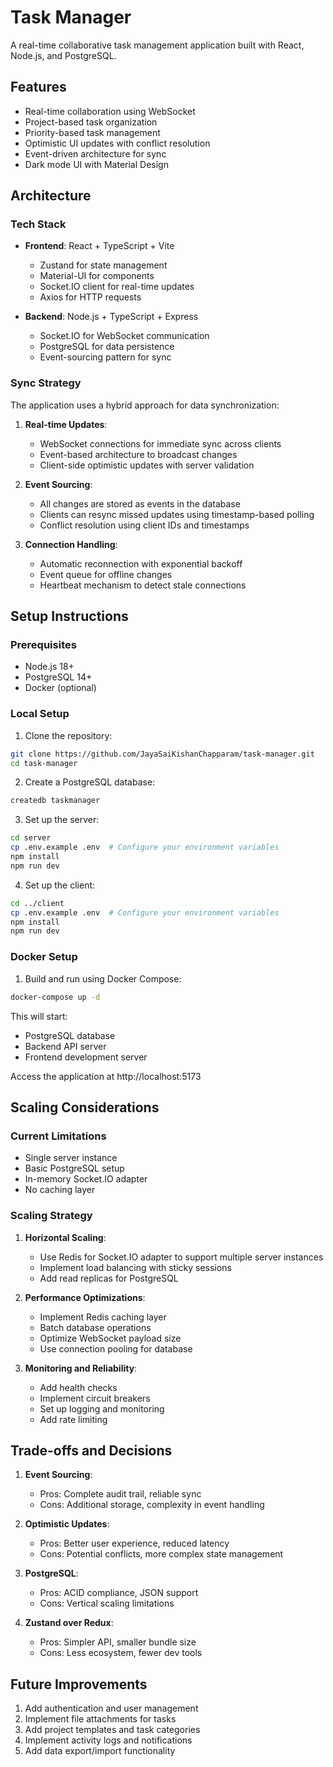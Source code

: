 # Task Manager

A real-time collaborative task management application built with React, Node.js, and PostgreSQL.

## Features

- Real-time collaboration using WebSocket
- Project-based task organization
- Priority-based task management
- Optimistic UI updates with conflict resolution
- Event-driven architecture for sync
- Dark mode UI with Material Design

## Architecture

### Tech Stack

- **Frontend**: React + TypeScript + Vite

  - Zustand for state management
  - Material-UI for components
  - Socket.IO client for real-time updates
  - Axios for HTTP requests

- **Backend**: Node.js + TypeScript + Express
  - Socket.IO for WebSocket communication
  - PostgreSQL for data persistence
  - Event-sourcing pattern for sync

### Sync Strategy

The application uses a hybrid approach for data synchronization:

1. **Real-time Updates**:

   - WebSocket connections for immediate sync across clients
   - Event-based architecture to broadcast changes
   - Client-side optimistic updates with server validation

2. **Event Sourcing**:

   - All changes are stored as events in the database
   - Clients can resync missed updates using timestamp-based polling
   - Conflict resolution using client IDs and timestamps

3. **Connection Handling**:
   - Automatic reconnection with exponential backoff
   - Event queue for offline changes
   - Heartbeat mechanism to detect stale connections

## Setup Instructions

### Prerequisites

- Node.js 18+
- PostgreSQL 14+
- Docker (optional)

### Local Setup

1. Clone the repository:

```bash
git clone https://github.com/JayaSaiKishanChapparam/task-manager.git
cd task-manager
```

2. Create a PostgreSQL database:

```bash
createdb taskmanager
```

3. Set up the server:

```bash
cd server
cp .env.example .env  # Configure your environment variables
npm install
npm run dev
```

4. Set up the client:

```bash
cd ../client
cp .env.example .env  # Configure your environment variables
npm install
npm run dev
```

### Docker Setup

1. Build and run using Docker Compose:

```bash
docker-compose up -d
```

This will start:

- PostgreSQL database
- Backend API server
- Frontend development server

Access the application at http://localhost:5173

## Scaling Considerations

### Current Limitations

- Single server instance
- Basic PostgreSQL setup
- In-memory Socket.IO adapter
- No caching layer

### Scaling Strategy

1. **Horizontal Scaling**:

   - Use Redis for Socket.IO adapter to support multiple server instances
   - Implement load balancing with sticky sessions
   - Add read replicas for PostgreSQL

2. **Performance Optimizations**:

   - Implement Redis caching layer
   - Batch database operations
   - Optimize WebSocket payload size
   - Use connection pooling for database

3. **Monitoring and Reliability**:
   - Add health checks
   - Implement circuit breakers
   - Set up logging and monitoring
   - Add rate limiting

## Trade-offs and Decisions

1. **Event Sourcing**:

   - Pros: Complete audit trail, reliable sync
   - Cons: Additional storage, complexity in event handling

2. **Optimistic Updates**:

   - Pros: Better user experience, reduced latency
   - Cons: Potential conflicts, more complex state management

3. **PostgreSQL**:

   - Pros: ACID compliance, JSON support
   - Cons: Vertical scaling limitations

4. **Zustand over Redux**:
   - Pros: Simpler API, smaller bundle size
   - Cons: Less ecosystem, fewer dev tools

## Future Improvements

1. Add authentication and user management
2. Implement file attachments for tasks
3. Add project templates and task categories
4. Implement activity logs and notifications
5. Add data export/import functionality
